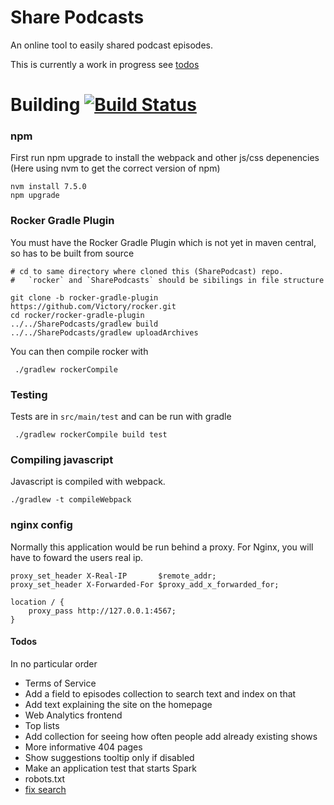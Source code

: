# Share Podcasts

An online tool to easily shared podcast episodes.

This is currently a work in progress see [todos](#todos)

# Building [![Build Status](https://travis-ci.org/Victory/SharePodcasts.svg?branch=master)](https://travis-ci.org/Victory/SharePodcasts)

### npm
First run npm upgrade to install the webpack and other js/css depenencies (Here using nvm to get the correct version of npm)

    nvm install 7.5.0
    npm upgrade
    
### Rocker Gradle Plugin
You must have the Rocker Gradle Plugin which is not yet in maven central, so has to be built from source

    # cd to same directory where cloned this (SharePodcast) repo. 
    #   `rocker` and `SharePodcasts` should be sibilings in file structure
    
    git clone -b rocker-gradle-plugin https://github.com/Victory/rocker.git
    cd rocker/rocker-gradle-plugin
    ../../SharePodcasts/gradlew build
    ../../SharePodcasts/gradlew uploadArchives
    
You can then compile rocker with
     
     ./gradlew rockerCompile
     
### Testing

Tests are in `src/main/test` and can be run with gradle

     ./gradlew rockerCompile build test

### Compiling javascript
Javascript is compiled with webpack.

    ./gradlew -t compileWebpack
    
### nginx config

Normally this application would be run behind a proxy. 
For Nginx, you will have to foward the users real ip.

    proxy_set_header X-Real-IP       $remote_addr;
    proxy_set_header X-Forwarded-For $proxy_add_x_forwarded_for;
    
    location / {
        proxy_pass http://127.0.0.1:4567;
    }


#### Todos

In no particular order

 - Terms of Service
 - Add a field to episodes collection to search text and index on that
 - Add text explaining the site on the homepage
 - Web Analytics frontend
 - Top lists
 - Add collection for seeing how often people add already existing shows
 - More informative 404 pages
 - Show suggestions tooltip only if disabled
 - Make an application test that starts Spark
 - robots.txt
 - [fix search](https://github.com/Victory/SharePodcasts/issues/1)
